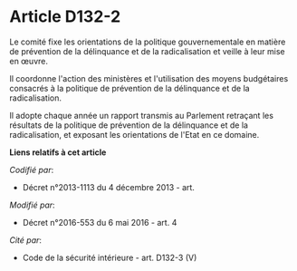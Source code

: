 # Article D132-2

Le comité fixe les orientations de la politique gouvernementale en matière de prévention de la délinquance et de la
radicalisation et veille à leur mise en œuvre.

Il coordonne l'action des ministères et l'utilisation des moyens budgétaires consacrés à la politique de prévention de la
délinquance et de la radicalisation.

Il adopte chaque année un rapport transmis au Parlement retraçant les résultats de la politique de prévention de la
délinquance et de la radicalisation, et exposant les orientations de l'Etat en ce domaine.

**Liens relatifs à cet article**

_Codifié par_:

  - Décret n°2013-1113 du 4 décembre 2013 - art.

_Modifié par_:

  - Décret n°2016-553 du 6 mai 2016 - art. 4

_Cité par_:

  - Code de la sécurité intérieure - art. D132-3 (V)
